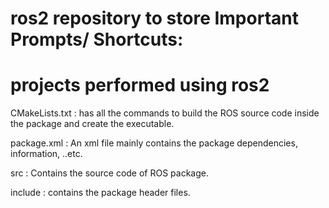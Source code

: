 # ros2 repository to store Important Prompts/ Shortcuts:
# projects performed using ros2

CMakeLists.txt : has all the commands to build the ROS source code inside the package and create the executable.

package.xml : An xml file mainly contains the package dependencies, information, ..etc.

src : Contains the source code of ROS package.

include : contains the package header files.
